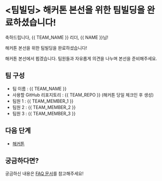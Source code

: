 # <팀빌딩> 해커톤 본선을 위한 팀빌딩을 완료하셨습니다!

축하드립니다, {{ TEAM_NAME }} 리더, {{ NAME }}님!

해커톤 본선을 위한 팀빌딩을 완료하셨습니다!

해커톤 본선에서 뵙겠습니다. 팀원들과 자유롭게 의견을 나누며 본선을 준비해주세요.

## 팀 구성

- 팀 이름 : {{ TEAM_NAME }}
- 사용할 GitHub 리포지토리 : {{ TEAM_REPO }} (해커톤 당일 체크인 후 생성)
- 팀원 1 : {{ TEAM_MEMBER_1 }}
- 팀원 2 : {{ TEAM_MEMBER_2 }}
- 팀원 3 : {{ TEAM_MEMBER_3 }}

## 다음 단계

- [해커톤](https://hgrd.kr/hackathon-guide)

## 궁금하다면?

궁금하신 내용은 [FAQ 문서](https://hgrd.kr/faq)를 참고해주세요!

